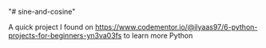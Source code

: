 "# sine-and-cosine"

A quick project I found on https://www.codementor.io/@ilyaas97/6-python-projects-for-beginners-yn3va03fs to learn more Python
